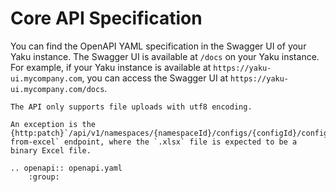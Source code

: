 <!--
SPDX-FileCopyrightText: 2024 grow platform GmbH

SPDX-License-Identifier: MIT
-->

# Core API Specification

You can find the OpenAPI YAML specification in the Swagger UI of your Yaku
instance. The Swagger UI is available at `/docs` on your Yaku instance. For
example, if your Yaku instance is available at `https://yaku-ui.mycompany.com`,
you can access the Swagger UI at `https://yaku-ui.mycompany.com/docs`.

```{warning}
The API only supports file uploads with utf8 encoding.

An exception is the {http:patch}`/api/v1/namespaces/{namespaceId}/configs/{configId}/config-from-excel` endpoint, where the `.xlsx` file is expected to be a binary Excel file.
```

```{eval-rst}
.. openapi:: openapi.yaml
    :group:
```
